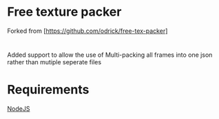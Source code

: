 # Free texture packer
Forked from [https://github.com/odrick/free-tex-packer]
#
Added support to allow the use of Multi-packing all frames into one json rather than mutiple seperate files

# Requirements

[NodeJS](https://nodejs.org/en/download/)
